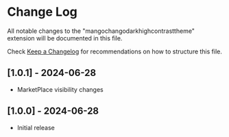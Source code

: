 # Change Log

All notable changes to the "mangochangodarkhighcontrasttheme" extension will be documented in this file.

Check [Keep a Changelog](http://keepachangelog.com/) for recommendations on how to structure this file.

## [1.0.1] - 2024-06-28
- MarketPlace visibility changes

## [1.0.0] - 2024-06-28

- Initial release

